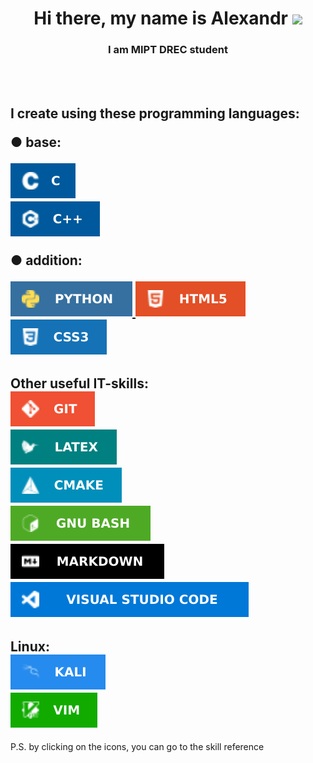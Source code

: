 
<h1 align="center">Hi there, my name is Alexandr
<img src="https://github.com/blackcater/blackcater/raw/main/images/Hi.gif" height="32"/></h1>
<h3 align="center">I am MIPT DREC student</h3>
<br><br>
<h2 align="left">
I create using these programming languages:<br>
<p>● base:</p>
<a href="https://www.gnu.org/software/gnu-c-manual/gnu-c-manual.html">
<img src="img/c_img.svg" alt="c"><br>
</a>
<a href="https://en.cppreference.com/w/"> 
<img src="img/cpp_img.svg" alt="cpp"><br>
</a>
<p>● addition:</p>
<a href="https://www.python.org/">
<img src="img/py.svg" alt="python">
</a>

<a href="https://htmlreference.io/">
<img src="img/html.svg" alt="html">
</a><br>
<a href="https://htmlreference.io/">
<img src="img/css.svg" alt="css">
</a>
</h2>


<h2 align="left">
Other useful IT-skills:<br>
<a href="https://git-scm.com/">
<img src="img/git.svg" alt="latex">
</a><br>
<a href="https://www.overleaf.com/learn/latex/Learn_LaTeX_in_30_minutes#What_is_LaTeX?">
<img src="img/latex.svg" alt="latex">
</a><br>
<a href="https://cmake.org/">
<img src="img/cmake.svg" alt="cmake">
</a><br>
<a href="https://www.gnu.org/software/bash/manual/bash.html">
<img src="img/bash.svg" alt="bash">
</a><br>
<a href="https://support.typora.io/Markdown-Reference/">
<img src="img/md.svg" alt="markdown">
</a><br>
<a href="https://code.visualstudio.com/">
<img src="img/vs.svg" alt="vs code">
</a><br>
</h2>


<h2 align="left">
Linux:<br>
<a href="https://www.kali.org/">
<img src="img/kali.svg" alt="kali">
</a><br>
<a href="https://losst.pro/kak-polzovatsya-tekstovym-redaktorom-vim#%D0%9A%D0%B0%D0%BA_%D0%B8%D1%81%D0%BF%D0%BE%D0%BB%D1%8C%D0%B7%D0%BE%D0%B2%D0%B0%D1%82%D1%8C_%D1%80%D0%B5%D0%B4%D0%B0%D0%BA%D1%82%D0%BE%D1%80_Vim">
<img src="img/vim.svg" alt="vim">
</a><br>

</h2>


P.S. by clicking on the icons, you can go to the skill reference
